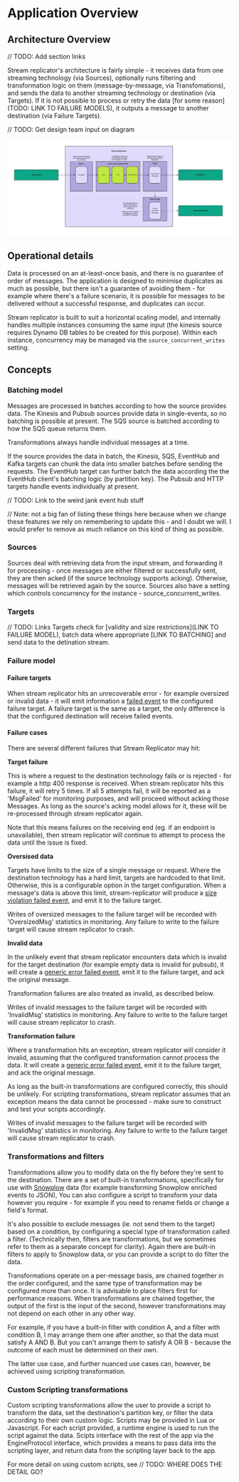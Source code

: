# Application Overview

## Architecture Overview

// TODO: Add section links

Stream replicator's architecture is fairly simple - it receives data from one streaming technology (via Sources), optionally runs filtering and transformation logic on them (message-by-message, via Transfomations), and sends the data to another streaming technology or destination (via Targets). If it is not possible to process or retry the data [for some reason](TODO: LINK TO FAILURE MODELS), it outputs a message to another destination (via Failure Targets).

// TODO: Get design team input on diagram

![draft_architecture](assets/draft_sr_architecture.jpg)

## Operational details

Data is processed on an at-least-once basis, and there is no guarantee of order of messages. The application is designed to minimise duplicates as much as possible, but there isn't a guarantee of avoiding them - for example where there's a failure scenario, it is possible for messages to be delivered without a successful response, and duplicates can occur. 

Stream replicator is built to suit a horizontal scaling model, and internally handles multiple instances consuming the same input (the kinesis source requires Dynamo DB tables to be created for this purpose). Within each instance, concurrency may be managed via the `source_concurrent_writes` setting.

## Concepts

### Batching model

Messages are processed in batches according to how the source provides data. The Kinesis and Pubsub sources provide data in single-events, so no batching is possible at present. The SQS source is batched according to how the SQS queue returns them.

Transformations always handle individual messages at a time.

If the source provides the data in batch, the Kinesis, SQS, EventHub and Kafka targets can chunk the data into smaller batches before sending the requests. The EventHub target can further batch the data according the the EventHub client's batching logic (by partition key). The Pubsub and HTTP targets handle events individually at present.

// TODO: Link to the weird jank event hub stuff

// Note: not a big fan of listing these things here because when we change these features we rely on remembering to update this - and I doubt we will. I would prefer to remove as much reliance on this kind of thing as possible.

### Sources

Sources deal with retrieving data from the input stream, and forwarding it for processing - once messages are either filtered or successfully sent, they are then acked (if the source technology supports acking). Otherwise, messages will be retrieved again by the source. Sources also have a setting which controls concurrency for the instance - source_concurrent_writes.


### Targets

// TODO: Links
Targets check for [validity and size restrictions](LINK TO FAILURE MODEL), batch data where appropriate [LINK TO BATCHING] and send data to the detination stream.

### Failure model
#### Failure targets

When stream replicator hits an unrecoverable error - for example oversized or invalid data - it will emit information a [failed event](https://docs.snowplow.io/docs/managing-data-quality/failed-events/understanding-failed-events#what-is-a-failed-event) to the configured failure target. A failure target is the same as a target, the only difference is that the configured destination will receive failed events.

#### Failure cases

There are several different failures that Stream Replicator may hit:

**Target failure**

This is where a request to the destination technology fails or is rejected - for example a http 400 response is received. When stream replicator hits this failure, it will retry 5 times. If all 5 attempts fail, it will be reported as a 'MsgFailed' for monitoring purposes, and will proceed without acking those Messages. As long as the source's acking model allows for it, these will be re-processed through stream replicator again.

Note that this means failures on the receiving end (eg. if an endpoint is unavailable), then stream replicator will continue to attempt to process the data until the issue is fixed.


**Oversised data**

Targets have limits to the size of a single message or request. Where the destination technology has a hard limit, targets are hardcoded to that limit. Otherwise, this is a configurable option in the target configuration. When a message's data is above this limit, stream-replicator will produce a [size violation failed event](https://docs.snowplow.io/docs/managing-data-quality/failed-events/understanding-failed-events/#size-violation), and emit it to the failure target.

Writes of oversized messages to the failure target will be recorded with 'OversizedMsg' statistics in monitoring. Any failure to write to the failure target will cause stream replicator to crash.

**Invalid data**

In the unlikely event that stream replicator encounters data which is invalid for the target destination (for example empty data is invalid for pubsub), it will create a [generic error failed event](https://docs.snowplow.io/docs/managing-data-quality/failed-events/understanding-failed-events/#generic-error),  emit it to the failure target, and ack the original message.

Transformation failures are also treated as invalid, as described below.

Writes of invalid messages to the failure target will be recorded with 'InvalidMsg' statistics in monitoring. Any failure to write to the failure target will cause stream replicator to crash.

**Transformation failure**

Where a transformation hits an exception, stream replicator will consider it invalid, assuming that the configured transformation cannot process the data. It will create a [generic error failed event](https://docs.snowplow.io/docs/managing-data-quality/failed-events/understanding-failed-events/#generic-error), emit it to the failure target, and ack the original message.

As long as the built-in transformations are configured correctly, this should be unlikely. For scripting transformations, stream replicator assumes that an exception means the data cannot be processed - make sure to construct and test your scripts accordingly.

Writes of invalid messages to the failure target will be recorded with 'InvalidMsg' statistics in monitoring. Any failure to write to the failure target will cause stream replicator to crash.

### Transformations and filters

Transformations allow you to modify data on the fly before they're sent to the destination. There are a set of built-in transformations, specifically for use with [Snowplow](https://snowplow.io/) data (for example transforming Snowplow enriched events to JSON), You can also configure a script to transform your data however you require - for example if you need to rename fields or change a field's format.

It's also possible to exclude messages (ie. not send them to the target) based on a condition, by configuring a special type of transformation called a filter. (Technically then, filters are transformations, but we sometimes refer to them as a separate concept for clarity). Again there are built-in filters to apply to Snowplow data, or you can provide a script to do filter the data.

Transformations operate on a per-message basis, are chained together in the order configured, and the same type of transformation may be configured more than once. It is advisable to place filters first for performance reasons. When transformations are chained together, the output of the first is the input of the second, however transformations may not depend on each other in any other way. 

For example, if you have a built-in filter with condition A, and a filter with condition B, I may arrange them one after another, so that the data must satisfy A AND B. But you can't arrange them to satisfy A OR B - because the outcome of each must be determined on their own.

The latter use case, and further nuanced use cases can, however, be achieved using scripting transformation.

### Custom Scripting transformations

Custom scripting transformations allow the user to provide a script to transform the data, set the destination's partition key, or filter the data according to their own custom logic. Scripts may be provided in Lua or Javascript. For each script provided, a runtime engine is used to run the script against the data. Scipts interface with the rest of the app via the EngineProtocol interface, which provides a means to pass data into the scripting layer, and return data from the scripting layer back to the app.

For more detail on using custom scripts, see // TODO: WHERE DOES THE DETAIL GO?


